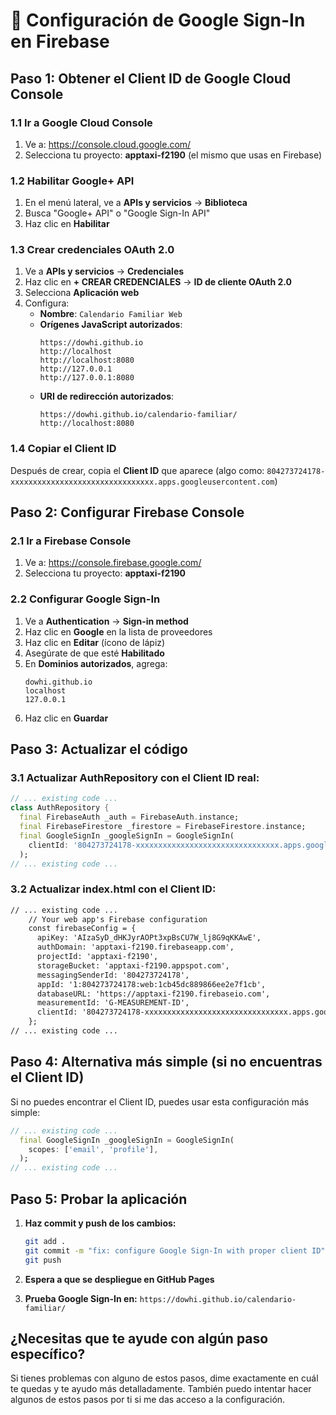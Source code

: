 # 🔧 Configuración de Google Sign-In en Firebase

## Paso 1: Obtener el Client ID de Google Cloud Console

### 1.1 Ir a Google Cloud Console
1. Ve a: https://console.cloud.google.com/
2. Selecciona tu proyecto: **apptaxi-f2190** (el mismo que usas en Firebase)

### 1.2 Habilitar Google+ API
1. En el menú lateral, ve a **APIs y servicios** → **Biblioteca**
2. Busca "Google+ API" o "Google Sign-In API"
3. Haz clic en **Habilitar**

### 1.3 Crear credenciales OAuth 2.0
1. Ve a **APIs y servicios** → **Credenciales**
2. Haz clic en **+ CREAR CREDENCIALES** → **ID de cliente OAuth 2.0**
3. Selecciona **Aplicación web**
4. Configura:
   - **Nombre**: `Calendario Familiar Web`
   - **Orígenes JavaScript autorizados**: 
     ```
     https://dowhi.github.io
     http://localhost
     http://localhost:8080
     http://127.0.0.1
     http://127.0.0.1:8080
     ```
   - **URI de redirección autorizados**:
     ```
     https://dowhi.github.io/calendario-familiar/
     http://localhost:8080
     ```

### 1.4 Copiar el Client ID
Después de crear, copia el **Client ID** que aparece (algo como: `804273724178-xxxxxxxxxxxxxxxxxxxxxxxxxxxxxxxx.apps.googleusercontent.com`)

## Paso 2: Configurar Firebase Console

### 2.1 Ir a Firebase Console
1. Ve a: https://console.firebase.google.com/
2. Selecciona tu proyecto: **apptaxi-f2190**

### 2.2 Configurar Google Sign-In
1. Ve a **Authentication** → **Sign-in method**
2. Haz clic en **Google** en la lista de proveedores
3. Haz clic en **Editar** (ícono de lápiz)
4. Asegúrate de que esté **Habilitado**
5. En **Dominios autorizados**, agrega:
   ```
   dowhi.github.io
   localhost
   127.0.0.1
   ```
6. Haz clic en **Guardar**

## Paso 3: Actualizar el código

### 3.1 Actualizar AuthRepository con el Client ID real:

```dart:lib/features/auth/data/repositories/auth_repository.dart
// ... existing code ...
class AuthRepository {
  final FirebaseAuth _auth = FirebaseAuth.instance;
  final FirebaseFirestore _firestore = FirebaseFirestore.instance;
  final GoogleSignIn _googleSignIn = GoogleSignIn(
    clientId: '804273724178-xxxxxxxxxxxxxxxxxxxxxxxxxxxxxxxx.apps.googleusercontent.com', // Reemplaza con tu Client ID real
  );
// ... existing code ...
```

### 3.2 Actualizar index.html con el Client ID:

```html:web/index.html
// ... existing code ...
    // Your web app's Firebase configuration
    const firebaseConfig = {
      apiKey: 'AIzaSyD_dHKJyrAOPt3xpBsCU7W_lj8G9qKKAwE',
      authDomain: 'apptaxi-f2190.firebaseapp.com',
      projectId: 'apptaxi-f2190',
      storageBucket: 'apptaxi-f2190.appspot.com',
      messagingSenderId: '804273724178',
      appId: '1:804273724178:web:1cb45dc889866ee2e7f1cb',
      databaseURL: 'https://apptaxi-f2190.firebaseio.com',
      measurementId: 'G-MEASUREMENT-ID',
      clientId: '804273724178-xxxxxxxxxxxxxxxxxxxxxxxxxxxxxxxx.apps.googleusercontent.com' // Agregar tu Client ID aquí
    };
// ... existing code ...
```

## Paso 4: Alternativa más simple (si no encuentras el Client ID)

Si no puedes encontrar el Client ID, puedes usar esta configuración más simple:

```dart:lib/features/auth/data/repositories/auth_repository.dart
// ... existing code ...
  final GoogleSignIn _googleSignIn = GoogleSignIn(
    scopes: ['email', 'profile'],
  );
// ... existing code ...
```

## Paso 5: Probar la aplicación

1. **Haz commit y push de los cambios:**
   ```bash
   git add .
   git commit -m "fix: configure Google Sign-In with proper client ID"
   git push
   ```

2. **Espera a que se despliegue en GitHub Pages**

3. **Prueba Google Sign-In en:** `https://dowhi.github.io/calendario-familiar/`

## ¿Necesitas que te ayude con algún paso específico?

Si tienes problemas con alguno de estos pasos, dime exactamente en cuál te quedas y te ayudo más detalladamente. También puedo intentar hacer algunos de estos pasos por ti si me das acceso a la configuración.





